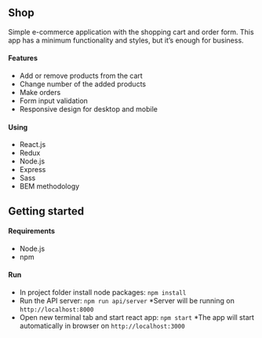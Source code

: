 ## Shop

Simple e-commerce application with the shopping cart and order form. 
This app has a minimum functionality and styles, but it’s enough for business.

#### Features
- Add or remove products from the cart
- Change number of the added products
- Make orders
- Form input validation
- Responsive design for desktop and mobile

#### Using
- React.js
- Redux
- Node.js
- Express
- Sass
- BEM methodology

## Getting started

#### Requirements
- Node.js
- npm

#### Run
- In project folder install node packages:
  `npm install`
- Run the API server:
  `npm run api/server`
  *Server will be running on  `http://localhost:8000`
- Open new terminal tab and start react app:
  `npm start`
  *The app will start automatically in browser on `http://localhost:3000`
